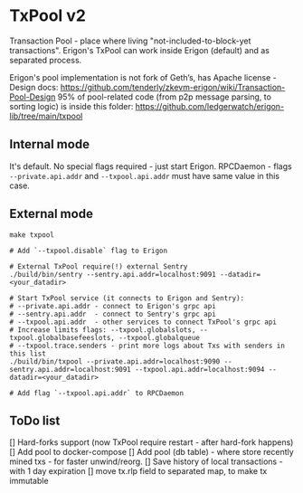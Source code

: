# TxPool v2

Transaction Pool - place where living "not-included-to-block-yet transactions".
Erigon's TxPool can work inside Erigon (default) and as separated process.

Erigon's pool implementation is not fork of Geth’s, has Apache license - Design
docs: https://github.com/tenderly/zkevm-erigon/wiki/Transaction-Pool-Design
95% of pool-related code (from p2p message parsing, to sorting logic) is inside this
folder: https://github.com/ledgerwatch/erigon-lib/tree/main/txpool

## Internal mode

It's default. No special flags required - just start Erigon.
RPCDaemon - flags `--private.api.addr` and `--txpool.api.addr` must have same value in this case.

## External mode

```
make txpool

# Add `--txpool.disable` flag to Erigon

# External TxPool require(!) external Sentry
./build/bin/sentry --sentry.api.addr=localhost:9091 --datadir=<your_datadir>

# Start TxPool service (it connects to Erigon and Sentry):
# --private.api.addr - connect to Erigon's grpc api
# --sentry.api.addr  - connect to Sentry's grpc api
# --txpool.api.addr  - other services to connect TxPool's grpc api
# Increase limits flags: --txpool.globalslots, --txpool.globalbasefeeslots, --txpool.globalqueue
# --txpool.trace.senders - print more logs about Txs with senders in this list 
./build/bin/txpool --private.api.addr=localhost:9090 --sentry.api.addr=localhost:9091 --txpool.api.addr=localhost:9094 --datadir=<your_datadir>

# Add flag `--txpool.api.addr` to RPCDaemon  
```

## ToDo list

[] Hard-forks support (now TxPool require restart - after hard-fork happens)
[] Add pool to docker-compose
[] Add pool (db table) - where store recently mined txs - for faster unwind/reorg.
[] Save history of local transactions - with 1 day expiration
[] move tx.rlp field to separated map, to make tx immutable

